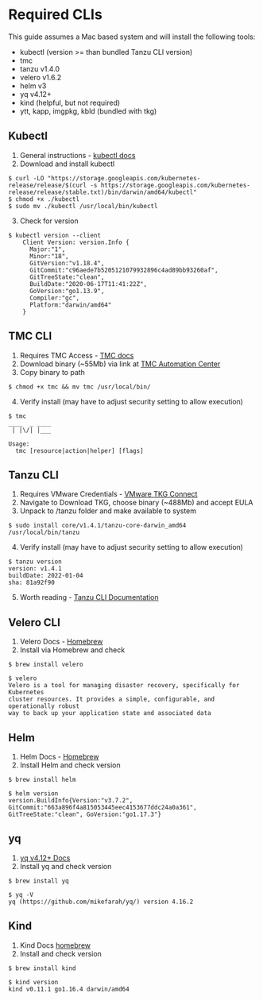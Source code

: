 # Required CLIs

This guide assumes a Mac based system and will install the following tools:

- kubectl (version >= than bundled Tanzu CLI version)
- tmc
- tanzu v1.4.0
- velero v1.6.2
- helm v3
- yq v4.12+
- kind (helpful, but not required)
- ytt, kapp, imgpkg, kbld (bundled with tkg)

## Kubectl
1. General instructions - [kubectl docs](https://kubernetes.io/docs/tasks/tools/install-kubectl)
2. Download and install kubectl
```
$ curl -LO "https://storage.googleapis.com/kubernetes-release/release/$(curl -s https://storage.googleapis.com/kubernetes-release/release/stable.txt)/bin/darwin/amd64/kubectl"
$ chmod +x ./kubectl
$ sudo mv ./kubectl /usr/local/bin/kubectl
```
3. Check for version
```
$ kubectl version --client
    Client Version: version.Info { 
      Major:"1",
      Minor:"18",
      GitVersion:"v1.18.4",
      GitCommit:"c96aede7b5205121079932896c4ad89bb93260af",
      GitTreeState:"clean",
      BuildDate:"2020-06-17T11:41:22Z",
      GoVersion:"go1.13.9",
      Compiler:"gc", 
      Platform:"darwin/amd64"
    }
```

## TMC CLI
1. Requires TMC Access - [TMC docs](https://docs.vmware.com/en/VMware-Tanzu-Mission-Control/services/tanzumc-using/GUID-7EEBDAEF-7868-49EC-8069-D278FD100FD9.html)
2. Download binary (~55Mb) via link at [TMC Automation Center](https://southtanzuseamericas.tmc.cloud.vmware.com/clidownload)
3. Copy binary to path 
```
$ chmod +x tmc && mv tmc /usr/local/bin/
```
4. Verify install (may have to adjust security setting to allow execution)
```
$ tmc
____  _ ____
 | |\/| |___

Usage:
  tmc [resource|action|helper] [flags]
```

## Tanzu CLI
1. Requires VMware Credentials - [VMware TKG Connect](https://customerconnect.vmware.com/downloads/info/slug/infrastructure_operations_management/vmware_tanzu_kubernetes_grid/1_x)
2. Navigate to Download TKG, choose binary (~488Mb) and accept EULA
3. Unpack to /tanzu folder and make available to system
```
$ sudo install core/v1.4.1/tanzu-core-darwin_amd64 /usr/local/bin/tanzu
```
4. Verify install (may have to adjust security setting to allow execution)
```
$ tanzu version
version: v1.4.1
buildDate: 2022-01-04
sha: 81a92f90
```
5. Worth reading - [Tanzu CLI Documentation](https://docs.vmware.com/en/VMware-Tanzu-Kubernetes-Grid/1.4/vmware-tanzu-kubernetes-grid-14/GUID-install-cli.html#download-and-unpack-the-tanzu-cli-and-kubectl-1)

## Velero CLI
1. Velero Docs - [Homebrew](https://velero.io/docs/v1.7/basic-install/#option-1-macos---homebrew)
2. Install via Homebrew and check
```
$ brew install velero

$ velero
Velero is a tool for managing disaster recovery, specifically for Kubernetes
cluster resources. It provides a simple, configurable, and operationally robust
way to back up your application state and associated data
```

## Helm
1. Helm Docs - [Homebrew](https://helm.sh/docs/intro/install/)
2. Install Helm and check version
```
$ brew install helm

$ helm version
version.BuildInfo{Version:"v3.7.2", GitCommit:"663a896f4a815053445eec4153677ddc24a0a361", GitTreeState:"clean", GoVersion:"go1.17.3"}
```

## yq
1. [yq v4.12+ Docs](https://github.com/mikefarah/yq) 
2. Install yq and check version
```
$ brew install yq

$ yq -V
yq (https://github.com/mikefarah/yq/) version 4.16.2
```

## Kind
1. Kind Docs [homebrew](https://kind.sigs.k8s.io/docs/user/quick-start#installing-with-a-package-manager)
2. Install and check version 
```
$ brew install kind

$ kind version
kind v0.11.1 go1.16.4 darwin/amd64
```
